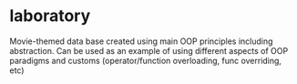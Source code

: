# laboratory
Movie-themed data base created using main OOP principles including abstraction. Can be used as an example of using different aspects of OOP paradigms and customs (operator/function overloading, func overriding, etc)
